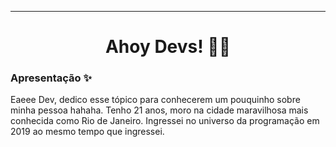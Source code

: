 ___________________________________________________________________________________________________________________________________________________________

<h1 align="center"> Ahoy Devs! 🏴‍☠️ </h1>

### <strong>Apresentação ✨</strong>
  
Eaeee Dev, dedico esse tópico para conhecerem um pouquinho sobre minha pessoa hahaha.</h5>
Tenho 21 anos, moro na cidade maravilhosa mais conhecida como Rio de Janeiro. 
Ingressei no universo da programação em 2019 ao mesmo tempo que ingressei.
